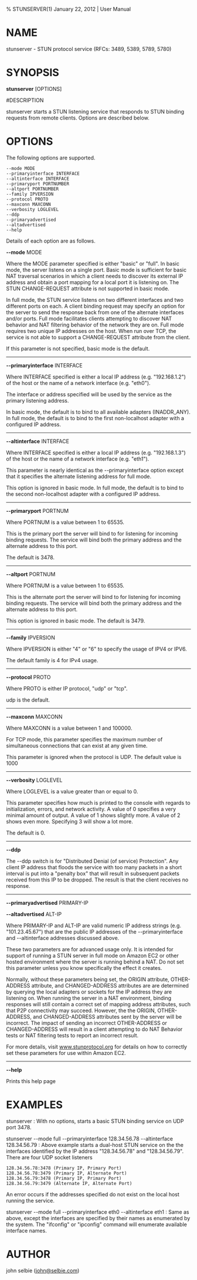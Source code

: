 % STUNSERVER(1) January 22, 2012 | User Manual

# NAME

stunserver \- STUN protocol service (RFCs: 3489, 5389, 5789, 5780)

# SYNOPSIS

**stunserver** [OPTIONS]

#DESCRIPTION

stunserver starts a STUN listening service that responds to STUN binding requests from remote
clients. Options are described below.

# OPTIONS

The following options are supported.

    --mode MODE
    --primaryinterface INTERFACE
    --altinterface INTERFACE
    --primaryport PORTNUMBER
    --altport PORTNUMBER
    --family IPVERSION
    --protocol PROTO
    --maxconn MAXCONN
    --verbosity LOGLEVEL
    --ddp
    --primaryadvertised
    --altadvertised
    --help

Details of each option are as follows.

**--mode** MODE

Where the MODE parameter specified is either "basic" or "full".
In basic mode, the server listens on a single port. Basic mode is sufficient for basic NAT
traversal scenarios in which a client needs to discover its external IP address
and obtain a port mapping for a local port it is listening on. The STUN
CHANGE-REQUEST attribute is not supported in basic mode.

In full mode, the STUN service listens on two different interfaces and two
different ports on each. A client binding request may specify an option
for the server to send the response back from one of the alternate
interfaces and/or ports.  Full mode facilitates clients attempting to
discover NAT behavior and NAT filtering behavior of the network they are on.
Full mode requires two unique IP addresses on the host. When run over TCP,
the service is not able to support a CHANGE-REQUEST attribute from 
the client.
 
If this parameter is not specified, basic mode is the default.

____


**--primaryinterface** INTERFACE

Where INTERFACE specified is either a local IP address (e.g. "192.168.1.2") 
of the host or the name of a network interface (e.g. "eth0").

The interface or address specified will be used by the service as the primary
listening address.

In basic mode, the default is to bind to all available adapters (INADDR_ANY).
In full mode, the default is to bind to the first non-localhost adapter with
a configured IP address.

____


**--altinterface** INTERFACE

Where INTERFACE specified is either a local IP address (e.g. "192.168.1.3") 
of the host or the name of a network interface (e.g. "eth1").

This parameter is nearly identical as the --primaryinterface option except
that it specifies the alternate listening address for full mode.

This option is ignored in basic mode. In full mode, the default is to bind
to the second non-localhost adapter with a configured IP address.

____


**--primaryport** PORTNUM

Where PORTNUM is a value between 1 to 65535.

This is the primary port the server will bind to for listening for incoming 
binding requests. The service will bind both the primary address and the
alternate address to this port.

The default is 3478.

____


**--altport** PORTNUM

Where PORTNUM is a value between 1 to 65535.

This is the alternate port the server will bind to for listening for incoming 
binding requests. The service will bind both the primary address and the
alternate address to this port.

This option is ignored in basic mode. The default is 3479.

____


**--family** IPVERSION

Where IPVERSION is either "4" or "6" to specify the usage of IPV4 or IPV6.

The default family is 4 for IPv4 usage.

____

**--protocol** PROTO

Where PROTO is either IP protocol, "udp" or "tcp".

udp is the default.

____


**--maxconn** MAXCONN

Where MAXCONN is a value between 1 and 100000. 

For TCP mode, this parameter specifies the maximum number of simultaneous
connections that can exist at any given time.

This parameter is ignored when the protocol is UDP. The default value is 1000

____

**--verbosity** LOGLEVEL

Where LOGLEVEL is a value greater than or equal to 0.

This parameter specifies how much is printed to the console with regards to
initialization, errors, and network activity.  A value of 0 specifies a
very minimal amount of output.  A value of 1 shows slightly more. A value of
2 shows even more. Specifying 3 will show a lot more.

The default is 0.

____

**--ddp**

The --ddp switch is for "Distributed Denial (of service) Protection".  Any client IP address that
floods the service with too many packets in a short interval is put into a "penalty box" that
will result in subsequent packets received from this IP to be dropped. The result is that
the client receives no response.

____

**--primaryadvertised** PRIMARY-IP

**--altadvertised** ALT-IP

Where PRIMARY-IP and ALT-IP are valid numeric IP address strings (e.g. "101.23.45.67") that
are the public IP addresses of the --primaryinterface and --altinterface addresses discussed
above.

These two parameters are for advanced usage only. It is intended for support of
running a STUN server in full mode on Amazon EC2 or other hosted environment
where the server is running behind a NAT. Do not set this parameter unless you
know specifically the effect it creates.

Normally, without these parameters being set, the ORIGIN attribute, OTHER-ADDRESS attribute, and
CHANGED-ADDRESS attributes are are determined by querying the local adapters or sockets
for the IP address they are listening on. When running the server in a NAT environment,
binding responses will still contain a correct set of mapping address attributes, such that P2P
connectivity may succeed.  However, the the ORIGIN, OTHER-ADDRESS,
and CHANGED-ADDRESS attributes sent by the server will be incorrect. The impact of sending an incorrect OTHER-ADDRESS or CHANGED-ADDRESS
will result in a client attempting to do NAT Behavior tests or NAT filtering tests to report an incorrect result.

For more details, visit www.stunprotocol.org for details on how to correctly set these parameters for use within Amazon EC2.

____

**--help**

Prints this help page


# EXAMPLES

stunserver
:   With no options, starts a basic STUN binding service on UDP port 3478.

stunserver --mode full --primaryinterface 128.34.56.78 --altinterface 128.34.56.79
:   Above example starts a dual-host STUN service on the the interfaces
    identified by the IP address "128.34.56.78" and "128.34.56.79". There are
    four UDP socket listeners


    128.34.56.78:3478 (Primary IP, Primary Port)
    128.34.56.78:3479 (Primary IP, Alternate Port)
    128.34.56.79:3478 (Primary IP, Primary Port)
    128.34.56.79:3479 (Alternate IP, Alternate Port)

An error occurs if the addresses specified do not exist on the local host
running the service.

stunserver --mode full --primaryinterface eth0 --altinterface eth1
:   Same as above, except the interfaces are specified by their names as
    enumerated by the system. The "ifconfig" or "ipconfig" command will
    enumerate available interface names.

# AUTHOR
john selbie (john@selbie.com)


